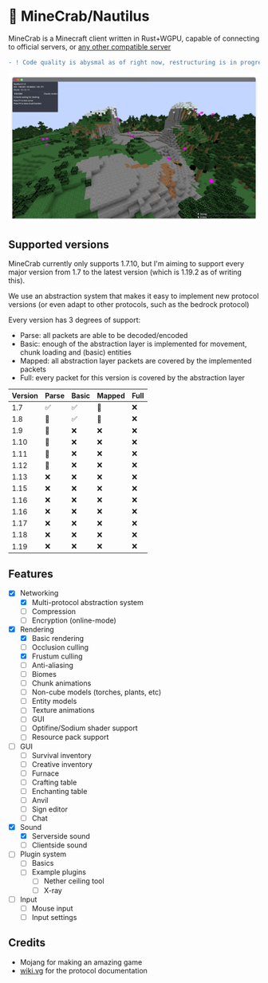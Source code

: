 # 🦀 MineCrab/Nautilus

MineCrab is a Minecraft client written in Rust+WGPU, capable of connecting to official servers, or [any other compatible server](https://wiki.vg/Server_List)

```diff
- ! Code quality is abysmal as of right now, restructuring is in progress
```

![Screenshot](screenshot.png)

## Supported versions

MineCrab currently only supports 1.7.10, but I'm aiming to support every major version from 1.7 to the latest version (which is 1.19.2 as of writing this).

We use an abstraction system that makes it easy to implement new protocol versions (or even adapt to other protocols, such as the bedrock protocol)

Every version has 3 degrees of support:

- Parse: all packets are able to be decoded/encoded
- Basic: enough of the abstraction layer is implemented for movement, chunk loading and (basic) entities
- Mapped: all abstraction layer packets are covered by the implemented packets
- Full: every packet for this version is covered by the abstraction layer

| Version | Parse | Basic | Mapped | Full |
| ------- | ----- | ----- | ------ | ---- |
| 1.7     | ✅    | ✅    | 🚧     | ❌   |
| 1.8     | 🚧    | ✅    | 🚧     | ❌   |
| 1.9     | 🚧    | ❌    | ❌     | ❌   |
| 1.10    | 🚧    | ❌    | ❌     | ❌   |
| 1.11    | 🚧    | ❌    | ❌     | ❌   |
| 1.12    | 🚧    | ❌    | ❌     | ❌   |
| 1.13    | ❌    | ❌    | ❌     | ❌   |
| 1.15    | ❌    | ❌    | ❌     | ❌   |
| 1.16    | ❌    | ❌    | ❌     | ❌   |
| 1.16    | ❌    | ❌    | ❌     | ❌   |
| 1.17    | ❌    | ❌    | ❌     | ❌   |
| 1.18    | ❌    | ❌    | ❌     | ❌   |
| 1.19    | ❌    | ❌    | ❌     | ❌   |

## Features

- [x] Networking
  - [x] Multi-protocol abstraction system
  - [ ] Compression
  - [ ] Encryption (online-mode)
- [x] Rendering
  - [x] Basic rendering
  - [ ] Occlusion culling
  - [x] Frustum culling
  - [ ] Anti-aliasing
  - [ ] Biomes
  - [ ] Chunk animations
  - [ ] Non-cube models (torches, plants, etc)
  - [ ] Entity models
  - [ ] Texture animations
  - [ ] GUI
  - [ ] Optifine/Sodium shader support
  - [ ] Resource pack support
- [ ] GUI
  - [ ] Survival inventory
  - [ ] Creative inventory
  - [ ] Furnace
  - [ ] Crafting table
  - [ ] Enchanting table
  - [ ] Anvil
  - [ ] Sign editor
  - [ ] Chat
- [x] Sound
  - [x] Serverside sound
  - [ ] Clientside sound
- [ ] Plugin system
  - [ ] Basics
  - [ ] Example plugins
    - [ ] Nether ceiling tool
    - [ ] X-ray
- [ ] Input
  - [ ] Mouse input
  - [ ] Input settings

## Credits

- Mojang for making an amazing game
- [wiki.vg](https://wiki.vg/Main_Page) for the protocol documentation
